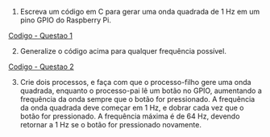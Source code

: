 1. Escreva um código em C para gerar uma onda quadrada de 1 Hz em um pino GPIO do Raspberry Pi.

[Codigo - Questao 1](/1_Respostas/11_GPIO/Q1.c)

2. Generalize o código acima para qualquer frequência possível.

[Codigo - Questao 2](/1_Respostas/11_GPIO/Q2.c)

3. Crie dois processos, e faça com que o processo-filho gere uma onda quadrada, enquanto o processo-pai lê um botão no GPIO, aumentando a frequência da onda sempre que o botão for pressionado. A frequência da onda quadrada deve começar em 1 Hz, e dobrar cada vez que o botão for pressionado. A frequência máxima é de 64 Hz, devendo retornar a 1 Hz se o botão for pressionado novamente.












